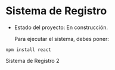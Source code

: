 <h1>Sistema de Registro</h1>

- Estado del proyecto: En construcción.

  Para ejecutar el sistema, debes poner:

```npm install react```
  
Sistema de Registro 2
